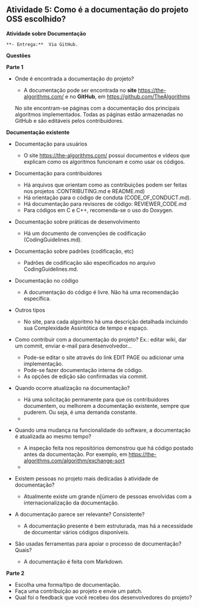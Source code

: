 ## Atividade 5: Como é a documentação do projeto OSS escolhido?

**Atividade sobre Documentação**  
 
	**- Entrega:**  Via GitHub.  
  
**Questões**  
  
**Parte 1**

-   Onde é encontrada a documentação do projeto? 
	- A documentação pode ser encontrada no **site** https://the-algorithms.com/ e no **GitHub**, em https://github.com/TheAlgorithms
 
	 No site encontram-se páginas com a documentação dos principais algoritmos implementados. Todas as páginas estão armazenadas no GitHub e são editáveis pelos contribuidores.

**Documentação existente**

- Documentação para usuários
	- O site https://the-algorithms.com/  possui documentos e vídeos que explicam como os algoritmos funcionam e como usar os códigos.
	 
- Documentação para contribuidores
	- Há arquivos que orientam como as contribuições podem ser feitas nos projetos :CONTRIBUTING.md e README.md)
	- Há orientação para o código de conduta (CODE_OF_CONDUCT.md).
	- Há documentação para revisores de código: REVIEWER_CODE.md
	- Para códigos em C e C++, recomenda-se o uso do Doxygen.
	
- Documentação sobre práticas de desenvolvimento  
	- Há um documento de convenções de codificação (CodingGuidelines.md).

- Documentação sobre padrões (codificação, etc)  
	- Padrões de codificação são especificados no arquivo CodingGuidelines.md.

- Documentação no código 
	- A documentação do código é livre. Não há uma recomendação específica.

- Outros tipos
	- No site, para cada algoritmo há uma descrição detalhada incluindo sua Complexidade Assintótica de tempo e espaço.

-   Como contribuir com a documentação do projeto? Ex.: editar wiki, dar um commit, enviar e-mail para desenvolvedor...
	- Pode-se editar o site através do link EDIT PAGE ou adicionar uma implementação.
	- Pode-se fazer documentação interna de código.
	- As opções de edição são confirmadas via commit.

-   Quando ocorre atualização na documentação?
	- Há uma solicitação permanente para que os contribuidores documentem, ou melhorem a documentação existente, sempre que puderem. Ou seja, é uma demanda constante.
	- 
-   Quando uma mudança na funcionalidade do software, a documentação é atualizada ao mesmo tempo?
	- A inspeção feita nos repositórios demonstrou que há código postado antes da documentação. Por exemplo, em https://the-algorithms.com/algorithm/exchange-sort
	-
-   Existem pessoas no projeto mais dedicadas à atividade de documentação?
	- Atualmente existe um grande n[úmero de pessoas envolvidas com a internacionalização da documentação.
	
-   A documentação parece ser relevante? Consistente?
	- A documentação presente é bem estruturada, mas há a necessidade de documentar vários códigos disponíveis.
	
-   São usadas ferramentas para apoiar o processo de documentação? Quais?
	- A documentação é feita com Markdown.

  
**Parte 2**

-   Escolha uma forma/tipo de documentação.
-   Faça uma contribuição ao projeto e envie um patch.
-   Qual foi o feedback que você recebeu dos desenvolvedores do projeto?
